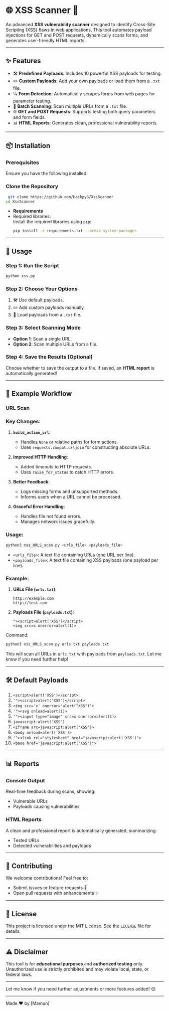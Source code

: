 # 🌐 XSS Scanner 🚀  

An advanced **XSS vulnerability scanner** designed to identify Cross-Site Scripting (XSS) flaws in web applications. This tool automates payload injections for GET and POST requests, dynamically scans forms, and generates user-friendly HTML reports.  

---

## ✨ Features  

- 🛠 **Predefined Payloads**: Includes 10 powerful XSS payloads for testing.  
- ✏️ **Custom Payloads**: Add your own payloads or load them from a `.txt` file.  
- 🔍 **Form Detection**: Automatically scrapes forms from web pages for parameter testing.  
- 📂 **Batch Scanning**: Scan multiple URLs from a `.txt` file.  
- 🌐 **GET and POST Requests**: Supports testing both query parameters and form fields.  
- 📊 **HTML Reports**: Generates clean, professional vulnerability reports.  

---

## 📦 Installation  

### Prerequisites  
Ensure you have the following installed:  

### Clone the Repository  
```bash
 git clone https://github.com/Hackpy3/XssScanner  
cd XssScanner  
```  
- **Requirements**  
- Required libraries:  
   Install the required libraries using `pip`:
   ```bash
   pip install -r requirements.txt --break-system-packages
---

## 🚦 Usage  

### Step 1: Run the Script  
```bash
python xss.py  
```  

### Step 2: Choose Your Options  
1. 🛠 Use default payloads.  
2. ✏️ Add custom payloads manually.  
3. 📂 Load payloads from a `.txt` file.  

### Step 3: Select Scanning Mode  
- **Option 1**: Scan a single URL.  
- **Option 2**: Scan multiple URLs from a file.  

### Step 4: Save the Results (Optional)  
Choose whether to save the output to a file. If saved, an **HTML report** is automatically generated!  

---

## 📄 Example Workflow  

### URL Scan  
### Key Changes:
1. **`build_action_url`**:
   - Handles `None` or relative paths for form actions.
   - Uses `requests.compat.urljoin` for constructing absolute URLs.

2. **Improved HTTP Handling**:
   - Added timeouts to HTTP requests.
   - Uses `raise_for_status` to catch HTTP errors.

3. **Better Feedback**:
   - Logs missing forms and unsupported methods.
   - Informs users when a URL cannot be processed.

4. **Graceful Error Handling**:
   - Handles file not found errors.
   - Manages network issues gracefully.

### Usage:
```bash
python3 xss_URLS_scan.py <urls_file> <payloads_file>
```

- `<urls_file>`: A text file containing URLs (one URL per line).
- `<payloads_file>`: A text file containing XSS payloads (one payload per line).

### Example:
1. **URLs File (`urls.txt`)**:
   ```
   http://example.com
   http://test.com
   ```

2. **Payloads File (`payloads.txt`)**:
   ```
   "><script>alert('XSS')</script>
   <img src=x onerror=alert(1)>
   ```

Command:
```bash
python3 xss_URLS_scan.py urls.txt payloads.txt
```

This will scan all URLs in `urls.txt` with payloads from `payloads.txt`. Let me know if you need further help!

---

## 🛠 Default Payloads  

1. `<script>alert('XSS')</script>`  
2. `'"><script>alert('XSS')</script>`  
3. `<img src='x' onerror='alert("XSS")'>`  
4. `'"><svg onload=alert(1)>`  
5. `'"><input type="image" src=x onerror=alert(1)>`  
6. `javascript:alert('XSS')`  
7. `<iframe src=javascript:alert('XSS')>`  
8. `<body onload=alert('XSS')>`  
9. `'"><link rel="stylesheet" href="javascript:alert('XSS')">`  
10. `<base href="javascript:alert('XSS')">`  

---

## 📊 Reports  

### Console Output  
Real-time feedback during scans, showing:  
- Vulnerable URLs  
- Payloads causing vulnerabilities  

### HTML Reports  
A clean and professional report is automatically generated, summarizing:  
- Tested URLs  
- Detected vulnerabilities and payloads  

---

## 🤝 Contributing  

We welcome contributions! Feel free to:  
- Submit issues or feature requests 🐛  
- Open pull requests with enhancements ✨  

---

## 📜 License  

This project is licensed under the MIT License. See the `LICENSE` file for details.  

---

## ⚠️ Disclaimer  

This tool is for **educational purposes** and **authorized testing** only. Unauthorized use is strictly prohibited and may violate local, state, or federal laws.  

---


Let me know if you need further adjustments or more features added! 😊

--- 
Made ❤️ by [Mamun]  
